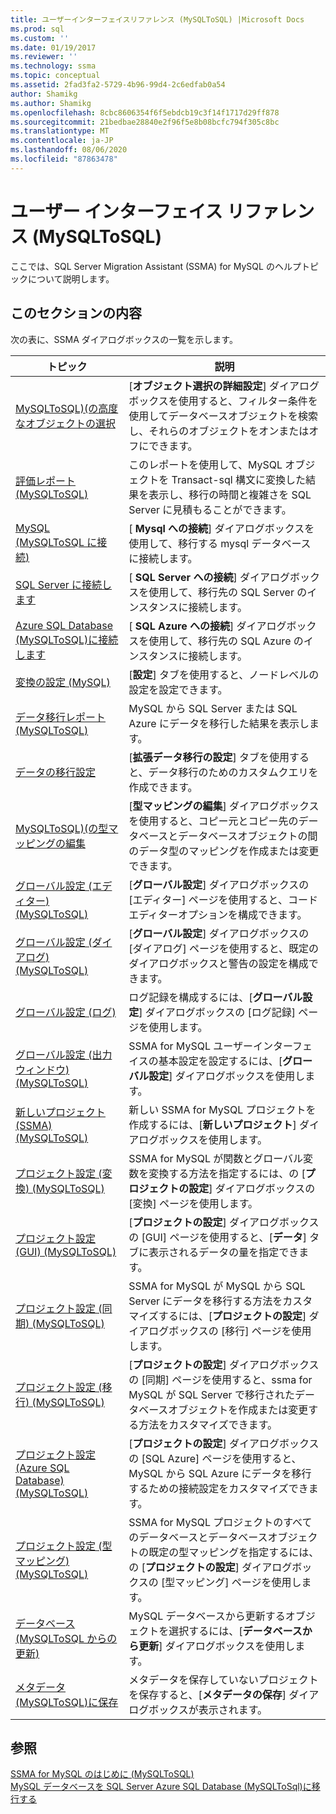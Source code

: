 ```yaml
---
title: ユーザーインターフェイスリファレンス (MySQLToSQL) |Microsoft Docs
ms.prod: sql
ms.custom: ''
ms.date: 01/19/2017
ms.reviewer: ''
ms.technology: ssma
ms.topic: conceptual
ms.assetid: 2fad3fa2-5729-4b96-99d4-2c6edfab0a54
author: Shamikg
ms.author: Shamikg
ms.openlocfilehash: 8cbc8606354f6f5ebdcb19c3f14f1717d29ff878
ms.sourcegitcommit: 21bedbae28840e2f96f5e8b08bcfc794f305c8bc
ms.translationtype: MT
ms.contentlocale: ja-JP
ms.lasthandoff: 08/06/2020
ms.locfileid: "87863478"
---
```

# <a name="user-interface-reference-mysqltosql"></a>ユーザー インターフェイス リファレンス (MySQLToSQL)
ここでは、SQL Server Migration Assistant (SSMA) for MySQL のヘルプトピックについて説明します。  
  
## <a name="in-this-section"></a>このセクションの内容  
次の表に、SSMA ダイアログボックスの一覧を示します。  
  
|トピック|説明|  
|-|-|  
|[MySQLToSQL&#41;&#40;の高度なオブジェクトの選択](../../ssma/mysql/advanced-object-selection-mysqltosql.md)|[**オブジェクト選択の詳細設定**] ダイアログボックスを使用すると、フィルター条件を使用してデータベースオブジェクトを検索し、それらのオブジェクトをオンまたはオフにできます。|  
|[評価レポート &#40;MySQLToSQL&#41;](../../ssma/mysql/assessment-report-mysqltosql.md)|このレポートを使用して、MySQL オブジェクトを Transact-sql 構文に変換した結果を表示し、移行の時間と複雑さを SQL Server に見積もることができます。|  
|[MySQL &#40;MySQLToSQL に接続&#41;](../../ssma/mysql/connect-to-mysql-mysqltosql.md)|[ **Mysql への接続**] ダイアログボックスを使用して、移行する mysql データベースに接続します。|  
|[SQL Server に接続します](https://msdn.microsoft.com/d73abd3a-80df-4293-b973-1723069db049)|[ **SQL Server への接続**] ダイアログボックスを使用して、移行先の SQL Server のインスタンスに接続します。|  
|[Azure SQL Database &#40;MySQLToSQL&#41;に接続します](../../ssma/mysql/connect-to-azure-sql-db-mysqltosql.md)|[ **SQL Azure への接続**] ダイアログボックスを使用して、移行先の SQL Azure のインスタンスに接続します。|  
|[変換の設定 (MySQL)](https://msdn.microsoft.com/f551cf6e-1575-4206-9cca-975b5b43a6b8)|[**設定**] タブを使用すると、ノードレベルの設定を設定できます。|  
|[データ移行レポート &#40;MySQLToSQL&#41;](../../ssma/mysql/data-migration-report-mysqltosql.md)|MySQL から SQL Server または SQL Azure にデータを移行した結果を表示します。|  
|[データの移行設定](data-migration-settings-mysqltosql.md)|[**拡張データ移行の設定**] タブを使用すると、データ移行のためのカスタムクエリを作成できます。|  
|[MySQLToSQL&#41;&#40;の型マッピングの編集](../../ssma/mysql/edit-type-mapping-mysqltosql.md)|[**型マッピングの編集**] ダイアログボックスを使用すると、コピー元とコピー先のデータベースとデータベースオブジェクトの間のデータ型のマッピングを作成または変更できます。|  
|[グローバル設定 &#40;エディター&#41; &#40;MySQLToSQL&#41;](../../ssma/mysql/global-settings-editor-mysqltosql.md)|[**グローバル設定**] ダイアログボックスの [エディター] ページを使用すると、コードエディターオプションを構成できます。|  
|[グローバル設定 &#40;ダイアログ&#41; &#40;MySQLToSQL&#41;](../../ssma/mysql/global-settings-dialogs-mysqltosql.md)|[**グローバル設定**] ダイアログボックスの [ダイアログ] ページを使用すると、既定のダイアログボックスと警告の設定を構成できます。|  
|[グローバル設定 (ログ)](https://msdn.microsoft.com/0d033492-5ec3-473a-8de1-821894ec9518)|ログ記録を構成するには、[**グローバル設定**] ダイアログボックスの [ログ記録] ページを使用します。|  
|[グローバル設定 &#40;出力ウィンドウ&#41; &#40;MySQLToSQL&#41;](../../ssma/mysql/global-settings-output-window-mysqltosql.md)|SSMA for MySQL ユーザーインターフェイスの基本設定を設定するには、[**グローバル設定**] ダイアログボックスを使用します。|  
|[新しいプロジェクト &#40;SSMA&#41; &#40;MySQLToSQL&#41;](../../ssma/mysql/new-project-ssma-mysqltosql.md)|新しい SSMA for MySQL プロジェクトを作成するには、[**新しいプロジェクト**] ダイアログボックスを使用します。|  
|[プロジェクト設定 &#40;変換&#41; &#40;MySQLToSQL&#41;](../../ssma/mysql/project-settings-conversion-mysqltosql.md)|SSMA for MySQL が関数とグローバル変数を変換する方法を指定するには、の [**プロジェクトの設定**] ダイアログボックスの [変換] ページを使用します。|  
|[プロジェクト設定 &#40;GUI&#41;  &#40;MySQLToSQL&#41;](../../ssma/mysql/project-settings-gui-mysqltosql.md)|[**プロジェクトの設定**] ダイアログボックスの [GUI] ページを使用すると、[**データ**] タブに表示されるデータの量を指定できます。|  
|[プロジェクト設定 &#40;同期&#41; &#40;MySQLToSQL&#41;](../../ssma/mysql/project-settings-synchronization-mysqltosql.md)|SSMA for MySQL が MySQL から SQL Server にデータを移行する方法をカスタマイズするには、[**プロジェクトの設定**] ダイアログボックスの [移行] ページを使用します。|  
|[プロジェクト設定 &#40;移行&#41; &#40;MySQLToSQL&#41;](../../ssma/mysql/project-settings-migration-mysqltosql.md)|[**プロジェクトの設定**] ダイアログボックスの [同期] ページを使用すると、ssma for MySQL が SQL Server で移行されたデータベースオブジェクトを作成または変更する方法をカスタマイズできます。|  
|[プロジェクト設定 &#40;Azure SQL Database&#41; &#40;MySQLToSQL&#41;](../../ssma/mysql/project-settings-azure-sql-db-mysqltosql.md)|[**プロジェクトの設定**] ダイアログボックスの [SQL Azure] ページを使用すると、MySQL から SQL Azure にデータを移行するための接続設定をカスタマイズできます。|  
|[プロジェクト設定 &#40;型マッピング&#41; &#40;MySQLToSQL&#41;](../../ssma/mysql/project-settings-type-mapping-mysqltosql.md)|SSMA for MySQL プロジェクトのすべてのデータベースとデータベースオブジェクトの既定の型マッピングを指定するには、の [**プロジェクトの設定**] ダイアログボックスの [型マッピング] ページを使用します。|  
|[データベース &#40;MySQLToSQL からの更新&#41;](../../ssma/mysql/refresh-from-database-mysqltosql.md)|MySQL データベースから更新するオブジェクトを選択するには、[**データベースから更新**] ダイアログボックスを使用します。|  
|[メタデータ &#40;MySQLToSQL&#41;に保存](../../ssma/mysql/save-metadata-mysqltosql.md)|メタデータを保存していないプロジェクトを保存すると、[**メタデータの保存**] ダイアログボックスが表示されます。|  
  
## <a name="see-also"></a>参照  
[SSMA for MySQL のはじめに &#40;MySQLToSQL&#41;](../../ssma/mysql/getting-started-with-ssma-for-mysql-mysqltosql.md)  
[MySQL データベースを SQL Server Azure SQL Database &#40;MySQLToSql&#41;に移行する](../../ssma/mysql/migrating-mysql-databases-to-sql-server-azure-sql-db-mysqltosql.md)  
  
